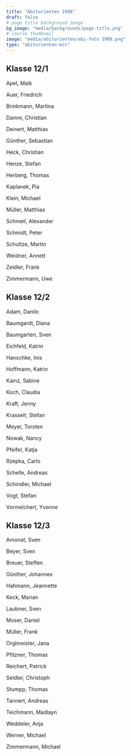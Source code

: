 ```yaml
---
title: "Abiturienten 1998"
draft: false
# page title background image
bg_image: "media/backgrounds/page-title.png"
# course thumbnail
image: "media/abiturienten/abi-foto 1998.png"
type: "abiturienten-min"
---
```


## Klasse 12/1

Apel, Maik

Auer, Friedrich

Brinkmann, Martina

Damm, Christian

Deinert, Matthias

Günther, Sebastian

Heck, Christian

Henze, Stefan

Herberg, Thomas

Kaplanek, Pia

Klein, Michael

Müller, Matthias

Schmeil, Alexander

Schmidt, Peter

Schultze, Martin

Weidner, Annett

Zeidler, Frank

Zimmermann, Uwe

## Klasse 12/2

Adam, Danilo

Baumgardt, Diana

Baumgarten, Sven

Eichfeld, Katrin

Hanschke, Inis

Hoffmann, Katrin

Kainz, Sabine

Koch, Claudia

Kraft, Jenny

Krasselt, Stefan

Meyer, Torsten

Nowak, Nancy

Pfeifer, Katja

Rzepka, Carlo

Schelle, Andreas

Schindler, Michael

Vogt, Stefan

Vormelchert, Yvonne

## Klasse 12/3

Amonat, Sven

Beyer, Sven

Breuer, Steffen

Günther, Johannes

Hahmann, Jeannette

Keck, Marian

Laubner, Sven

Moser, Daniel

Müller, Frank

Orglmeister, Jana

Pfitzner, Thomas

Reichert, Patrick

Seidler, Christoph

Stumpp, Thomas

Tannert, Andreas

Teichmann, Madlayn

Weddeler, Anja

Werner, Michael

Zimmermann, Michael
